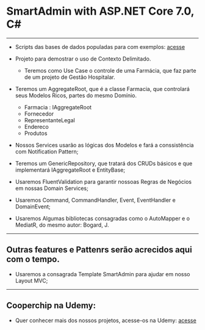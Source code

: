 # SmartAdmin with ASP.NET Core 7.0, C#

---	
- Scripts das bases de dados populadas para com exemplos: [acesse](https://github.com/carlosItDevelop/ConsultoriaMasterDetailAdminFornecedorNetCore7/tree/main/databaseScripts)	
	
- Projeto para demostrar o uso de Contexto Delimitado.
	- Teremos como Use Case o controle de uma Farmácia, que faz parte de um projeto de Gestão Hospitalar.
	
- Teremos um AggregateRoot, que é a classe Farmacia, que controlará seus Modelos Ricos, partes do mesmo Domínio.
	- Farmacia : IAggregateRoot
	- Fornecedor
	- RepresentanteLegal
	- Endereco
	- Produtos
	
- Nossos Services usarão as lógicas dos Modelos e fará a conssistência com Notification Pattern;
- Teremos um GenericRepository, que tratará dos CRUDs básicos e que implementará IAggregateRoot e EntityBase;
- Usaremos FluentValidation para garantir nossoas Regras de Negócios em nossas Domain Services;
- Usaremos Command, CommandHandler, Event, EventHandler e DomainEvent;
- Usaremos Algumas bibliotecas consagradas como o AutoMapper e o MediatR, do mesmo autor: Bogard, J.

---
## Outras features e Pattenrs serão acrecidos aqui com o tempo.

- Usaremos a consagrada Template SmartAdmin para ajudar em nosso Layout MVC;

---
## Cooperchip na Udemy:

- Quer conhecer mais dos nossos projetos, acesse-os na Udemy: [acesse](https://www.udemy.com/user/carlos-alberto-dos-santos-34/)
